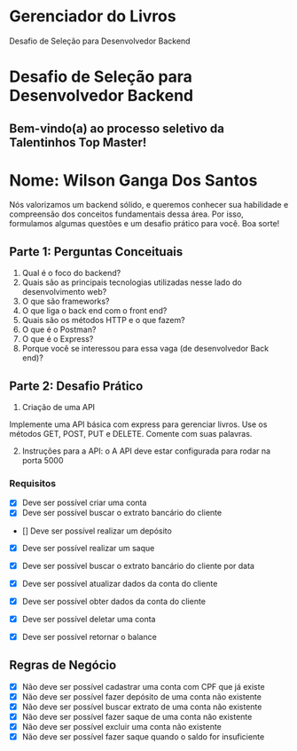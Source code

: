 # Gerenciador do Livros

Desafio de Seleção para Desenvolvedor Backend

# Desafio de Seleção para Desenvolvedor Backend

## Bem-vindo(a) ao processo seletivo da Talentinhos Top Master!

<h1>Nome: Wilson Ganga Dos Santos</h1>

<p>
    Nós valorizamos um backend sólido, e queremos conhecer sua habilidade e compreensão dos
    conceitos fundamentais dessa área. Por isso, formulamos algumas questões e um desafio prático
    para você. Boa sorte!
</p>

</hr>

## Parte 1: Perguntas Conceituais

1. Qual é o foco do backend?
2. Quais são as principais tecnologias utilizadas nesse lado do desenvolvimento web?
3. O que são frameworks?
4. O que liga o back end com o front end?
5. Quais são os métodos HTTP e o que fazem?
6. O que é o Postman?
7. O que é o Express?
8. Porque você se interessou para essa vaga (de desenvolvedor Back end)?

## Parte 2: Desafio Prático

1. Criação de uma API

Implemente uma API básica com express para gerenciar livros. Use os métodos GET, POST, PUT e
DELETE. Comente com suas palavras.

2. Instruções para a API:
o A API deve estar configurada para rodar na porta 5000

### Requisitos

- [x] Deve ser possível criar uma conta
- [x] Deve ser possível buscar o extrato bancário do cliente
- [] Deve ser possível realizar um depósito
- [x] Deve ser possível realizar um saque
- [x] Deve ser possível buscar o extrato bancário do cliente por data
- [x] Deve ser possível atualizar dados da conta do cliente
- [x] Deve ser possível obter dados da conta do cliente
- [x] Deve ser possível deletar uma conta
- [x] Deve ser possível retornar o balance


## Regras de Negócio

- [x] Não deve ser possível cadastrar uma conta com CPF que já existe
- [x] Não deve ser possível fazer depósito de uma conta não existente
- [x] Não deve ser possível buscar extrato de uma conta não existente
- [x] Não deve ser possível fazer saque de uma conta não existente
- [x] Não deve ser possível excluir uma conta não existente
- [x] Não deve ser possível fazer saque quando o saldo for insuficiente
